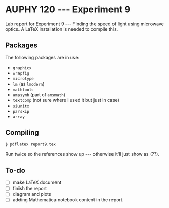 # AUPHY 120 --- Experiment 9
Lab report for Experiment 9 --- Finding the speed of light using microwave optics.
A LaTeX installation is needed to compile this.

## Packages
The following packages are in use:
- `graphicx`
- `wrapfig`
- `microtype`
- `lm` (as `lmodern`)
- `mathtools`
- `amssymb` (part of `amsmath`)
- `textcomp` (not sure where I used it but just in case)
- `siunitx`
- `parskip`
- `array`

## Compiling
``` bash
$ pdflatex report9.tex
```
Run twice so the references show up --- otherwise it'll just show as (??).

## To-do
- [ ] make LaTeX document
- [ ] finish the report
- [ ] diagram and plots
- [ ] adding Mathematica notebook content in the report.
